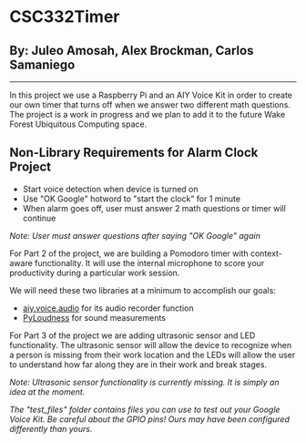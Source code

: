 # CSC332Timer

## By: Juleo Amosah, Alex Brockman, Carlos Samaniego

---

In this project we use a Raspberry Pi and an AIY Voice Kit in order to create our own timer that turns off when we answer two different math questions. The project is a work in progress and we plan to add it to the future Wake Forest Ubiquitous Computing space.

## Non-Library Requirements for Alarm Clock Project

- Start voice detection when device is turned on
- Use "OK Google" hotword to "start the clock" for 1 minute
- When alarm goes off, user must answer 2 math questions or timer will continue

_Note: User must answer questions after saying "OK Google" again_

For Part 2 of the project, we are building a Pomodoro timer with context-aware functionality. It will use the internal microphone to score your productivity during a particular work session.

We will need these two libraries at a minimum to accomplish our goals:

- [aiy.voice.audio](https://aiyprojects.readthedocs.io/en/latest/aiy.voice.audio.html) for its audio recorder function
- [PyLoudness](https://github.com/mr-rigden/pyloudness) for sound measurements

For Part 3 of the project we are adding ultrasonic sensor and LED functionality. The ultrasonic sensor will allow the device to recognize when a person is missing from their work location and the LEDs will allow the user to understand how far along they are in their work and break stages.

_Note: Ultrasonic sensor functionality is currently missing. It is simply an idea at the moment._

_The "test_files" folder contains files you can use to test out your Google Voice Kit. Be careful about the GPIO pins! Ours may have been configured differently than yours._

